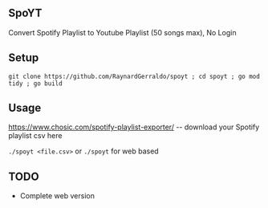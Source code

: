 ## SpoYT

Convert Spotify Playlist to Youtube Playlist (50 songs max), No Login

## Setup
`git clone https://github.com/RaynardGerraldo/spoyt ; cd spoyt ; go mod tidy ; go build`

## Usage

https://www.chosic.com/spotify-playlist-exporter/ -- download your Spotify playlist csv here

`./spoyt <file.csv>` or `./spoyt` for web based

## TODO

* Complete web version

